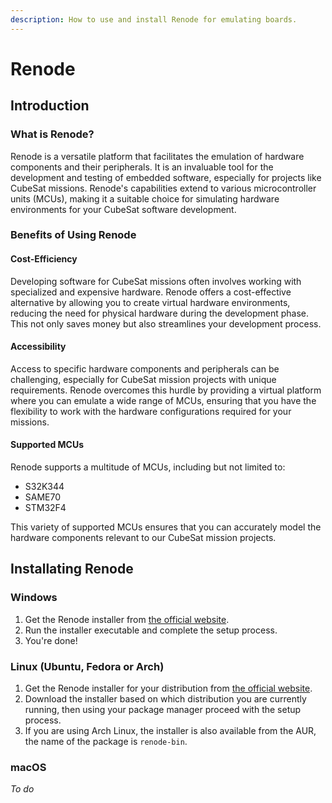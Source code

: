 ```yaml
---
description: How to use and install Renode for emulating boards.
---
```


# Renode

## Introduction
### What is Renode?
Renode is a versatile platform that facilitates the emulation of hardware components and their peripherals. It is an invaluable tool for the development and testing of embedded software, especially for projects like CubeSat missions. Renode's capabilities extend to various microcontroller units (MCUs), making it a suitable choice for simulating hardware environments for your CubeSat software development.

### Benefits of Using Renode
#### Cost-Efficiency
Developing software for CubeSat missions often involves working with specialized and expensive hardware. Renode offers a cost-effective alternative by allowing you to create virtual hardware environments, reducing the need for physical hardware during the development phase. This not only saves money but also streamlines your development process.

#### Accessibility
Access to specific hardware components and peripherals can be challenging, especially for CubeSat mission projects with unique requirements. Renode overcomes this hurdle by providing a virtual platform where you can emulate a wide range of MCUs, ensuring that you have the flexibility to work with the hardware configurations required for your missions.

#### Supported MCUs
Renode supports a multitude of MCUs, including but not limited to:

- S32K344
- SAME70
- STM32F4

This variety of supported MCUs ensures that you can accurately model the hardware components relevant to our CubeSat mission projects.

## Installating Renode

### Windows

1. Get the Renode installer from [the official website](https://renode.io/#downloads).
2. Run the installer executable and complete the setup process.
3. You're done!

### Linux (Ubuntu, Fedora or Arch)

1. Get the Renode installer for your distribution from [the official website](https://renode.io/#downloads).
2. Download the installer based on which distribution you are currently running, then using your package manager proceed with the setup process.    
3. If you are using Arch Linux, the installer is also available from the AUR, the name of the package is `renode-bin`.

### macOS
*To do*
